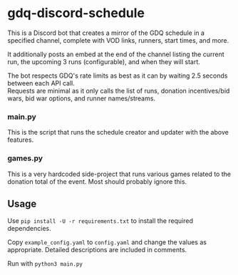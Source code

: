 # gdq-discord-schedule

This is a Discord bot that creates a mirror of the GDQ schedule in a specified channel, complete with VOD links, runners, start times, and more.

It additionally posts an embed at the end of the channel listing the current run, the upcoming 3 runs (configurable), and when they will start.

The bot respects GDQ's rate limits as best as it can by waiting 2.5 seconds between each API call.  
Requests are minimal as it only calls the list of runs, donation incentives/bid wars, bid war options, and runner names/streams.

### main.py

This is the script that runs the schedule creator and updater with the above features.

### games.py

This is a very hardcoded side-project that runs various games related to the donation total of the event. Most should probably ignore this.

## Usage

Use `pip install -U -r requirements.txt` to install the required dependencies.

Copy `example_config.yaml` to `config.yaml` and change the values as appropriate. Detailed descriptions are included in comments.

Run with `python3 main.py`
